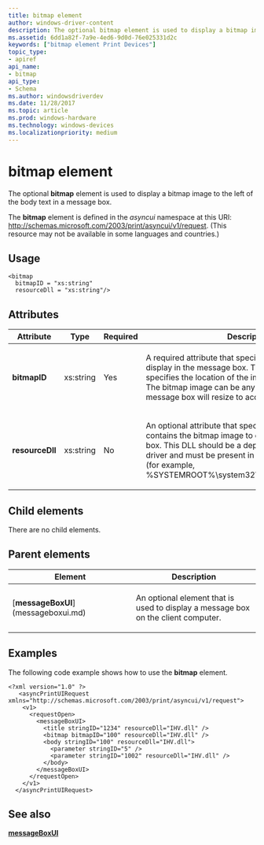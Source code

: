 ```yaml
---
title: bitmap element
author: windows-driver-content
description: The optional bitmap element is used to display a bitmap image to the left of the body text in a message box.
ms.assetid: 6dd1a82f-7a9e-4ed6-9d0d-76e025331d2c
keywords: ["bitmap element Print Devices"]
topic_type:
- apiref
api_name:
- bitmap
api_type:
- Schema
ms.author: windowsdriverdev
ms.date: 11/28/2017
ms.topic: article
ms.prod: windows-hardware
ms.technology: windows-devices
ms.localizationpriority: medium
---
```


# bitmap element


The optional **bitmap** element is used to display a bitmap image to the left of the body text in a message box.

The **bitmap** element is defined in the *asyncui* namespace at this URI: http://schemas.microsoft.com/2003/print/asyncui/v1/request. (This resource may not be available in some languages and countries.)

Usage
-----

``` syntax
<bitmap
  bitmapID = "xs:string"
  resourceDll = "xs:string"/>
```

Attributes
----------

<table>
<colgroup>
<col width="25%" />
<col width="25%" />
<col width="25%" />
<col width="25%" />
</colgroup>
<thead>
<tr class="header">
<th>Attribute</th>
<th>Type</th>
<th>Required</th>
<th>Description</th>
</tr>
</thead>
<tbody>
<tr class="odd">
<td><p><strong>bitmapID</strong></p></td>
<td><p>xs:string</p></td>
<td><p>Yes</p></td>
<td><p></p>
<p>A required attribute that specifies a bitmap image to display in the message box. The attribute value specifies the location of the image in the resource DLL. The bitmap image can be any size or format; the message box will resize to accommodate it.</p></td>
</tr>
<tr class="even">
<td><p><strong>resourceDll</strong></p></td>
<td><p>xs:string</p></td>
<td><p>No</p></td>
<td><p></p>
<p>An optional attribute that specifies a resource DLL that contains the bitmap image to display in the message box. This DLL should be a dependent file of the printer driver and must be present in the driver resource folder (for example, %SYSTEMROOT%\system32\spool\drivers\w32x86\3).</p></td>
</tr>
</tbody>
</table>

## Child elements


There are no child elements.

## Parent elements


<table>
<colgroup>
<col width="50%" />
<col width="50%" />
</colgroup>
<thead>
<tr class="header">
<th>Element</th>
<th>Description</th>
</tr>
</thead>
<tbody>
<tr class="odd">
<td><p>[<strong>messageBoxUI</strong>](messageboxui.md)</p></td>
<td><p></p>
<p>An optional element that is used to display a message box on the client computer.</p></td>
</tr>
</tbody>
</table>

Examples
--------

The following code example shows how to use the **bitmap** element.

```
<?xml version="1.0" ?>
   <asyncPrintUIRequest xmlns="http://schemas.microsoft.com/2003/print/asyncui/v1/request">
    <v1>
      <requestOpen>
        <messageBoxUI>
          <title stringID="1234" resourceDll="IHV.dll" />
          <bitmap bitmapID="100" resourceDll="IHV.dll" />
          <body stringID="100" resourceDll="IHV.dll">
            <parameter stringID="5" />
            <parameter stringID="1002" resourceDll="IHV.dll" />
          </body>
        </messageBoxUI>
      </requestOpen>
    </v1>
  </asyncPrintUIRequest>
```

## <span id="see_also"></span>See also


[**messageBoxUI**](messageboxui.md)

 

 




